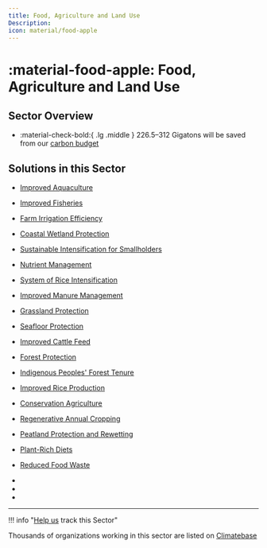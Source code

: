 ```yaml
---
title: Food, Agriculture and Land Use
Description: 
icon: material/food-apple
---
```


# :material-food-apple:  Food, Agriculture and Land Use

## Sector Overview

<div class="grid cards" markdown>

-   :material-check-bold:{ .lg .middle } 226.5–312 Gigatons will be saved from our [carbon budget](../glossary/#carbon-budget)

</div>

## Solutions in this Sector

- [Improved Aquaculture](../solution-improved-aquaculture)

- [Improved Fisheries](../solution-improved-fisheries)

- [Farm Irrigation Efficiency](../solution-farm-irrigation-efficiency)

- [Coastal Wetland Protection](../solution-coastal-wetland-protection)

- [Sustainable Intensification for Smallholders](../solution-sustainable-intensification-for-smallholders)

- [Nutrient Management](../solution-nutrient-management)

- [System of Rice Intensification](../solution-system-of-rice-intensification)

- [Improved Manure Management](../solution-improved-manure-management)

- [Grassland Protection](../solution-grassland-protection)

- [Seafloor Protection](../solution-seafloor-protection)

- [Improved Cattle Feed](../solution-improved-cattle-feed)

- [Forest Protection](../solution-forest-protection)

- [Indigenous Peoples' Forest Tenure](../solution-indigenous-peoples�-forest-tenure)

- [Improved Rice Production](../solution-improved-rice-production)

- [Conservation Agriculture](../solution-conservation-agriculture)

- [Regenerative Annual Cropping](../solution-regenerative-annual-cropping)

- [Peatland Protection and Rewetting](../solution-peatland-protection-and-rewetting)

- [Plant-Rich Diets](../solution-plant-rich-diets)

- [Reduced Food Waste](../solution-reduced-food-waste)

 -
 -
 -

---

!!! info "[Help us](../../contribute) track this Sector"

Thousands of organizations working in this sector are listed on [Climatebase](https://climatebase.org/organizations)